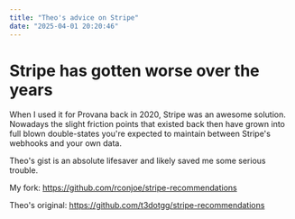 ```yaml
---
title: "Theo's advice on Stripe"
date: "2025-04-01 20:20:46"
---
```


# Stripe has gotten worse over the years

When I used it for Provana back in 2020, Stripe was an awesome solution. Nowadays the slight friction points that existed back then have grown into full blown double-states you're expected to maintain between Stripe's webhooks and your own data.

Theo's gist is an absolute lifesaver and likely saved me some serious trouble.

My fork: https://github.com/rconjoe/stripe-recommendations

Theo's original: https://github.com/t3dotgg/stripe-recommendations
